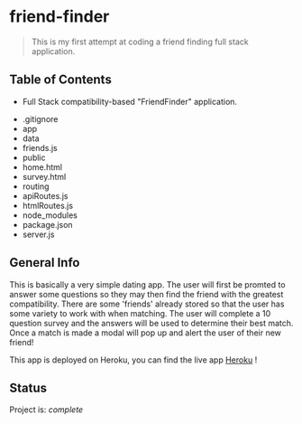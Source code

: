 # friend-finder
> This is my first attempt at coding a friend finding full stack application.

## Table of Contents
* Full Stack compatibility-based "FriendFinder" application.
- .gitignore
- app
- data
- friends.js
- public
- home.html
- survey.html
- routing
- apiRoutes.js
- htmlRoutes.js
- node_modules
- package.json
- server.js

## General Info
This is basically a very simple dating app. The user will first be promted to answer some questions so they may then find 
the friend with the greatest compatibility. There are some 'friends' already stored so that the user has some variety to work with when matching. The user will complete a 10 question survey
and the answers will be used to determine their best match. Once a match is made a modal will pop up and alert the user of their new friend! 

 This app is deployed on Heroku, you can find the live app [Heroku](https://agile-chamber-10892.herokuapp.com/) !

## Status
Project is: _complete_
